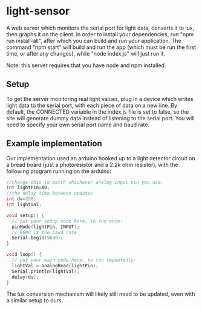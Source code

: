 # light-sensor

A web server which monitors the serial port for light data, converts it to lux, then graphs it on the client. In order to install your dependencies, run "npm run install-all", after which you can build and run your application. The command "npm start" will build and run the app (which must be run the first time, or after any changes), while "node index.js" will just run it.

Note: this server requires that you have node and npm installed.

<h2>Setup</h2>
 To get the server monitoring real light values, plug in a device which writes light data to the serial port, with each piece of data on a new line. By default, the CONNECTED variable in the index.js file is set to false, so the site will generate dummy data instead of listening to the serial port. You will need to specify your own serial port name and baud rate.

 <h2>Example implementation</h2>
 Our implementation used an arduino hooked up to a light detector circuit on a bread board (just a photoresistor and a 2.2k ohm resistor), with the following program running on the arduino:

```c
//change this to match whichever analog input pin you use.
int lightPin=A0;
//the delay time between updates
int dv=250;
int lightVal;

void setup() {
  // put your setup code here, to run once:
  pinMode(lightPin, INPUT);
  // 9600 is the baud rate
  Serial.begin(9600);
}

void loop() {
  // put your main code here, to run repeatedly:
  lightVal = analogRead(lightPin);
  Serial.println(lightVal);
  delay(dv);
}

```

The lux conversion mechanism will likely still need to be updated, even with a similar setup to ours.
